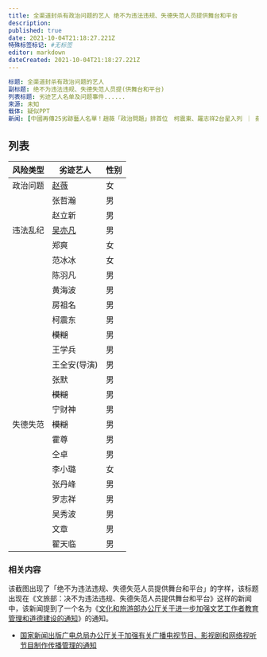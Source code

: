 ```yaml
---
title: 全渠道封杀有政治问题的艺人 绝不为违法违规、失德失范人员提供舞台和平台
description: 
published: true
date: 2021-10-04T21:18:27.221Z
特殊标签标记: #无标签
editor: markdown
dateCreated: 2021-10-04T21:18:27.221Z
---
```


```YAML
标题: 全渠道封杀有政治问题的艺人
副标题: 绝不为违法违规、失德失范人员提(供舞台和平台)
列表标题: 劣迹艺人名单及问题事件......
来源: 未知
载体: 疑似PPT
新闻: [中國再傳25劣跡藝人名單！趙薇「政治問題」排首位　柯震東、羅志祥2台星入列 ｜ 蘋果新聞網 - 蘋果日報](https://web.archive.org/web/20211004135055/https://tw.appledaily.com/entertainment/20211003/3KDU2E5QTRA55LKLYKBUENE5S4/)
```

## 列表

| 风险类型 | 劣迹艺人                    | 性别 |
| -------- | --------------------------- | ---- |
| 政治问题 | [赵薇](/people/赵薇.md)     | 女   |
|          | 张哲瀚                      | 男   |
|          | 赵立新                      | 男   |
| 违法乱纪 | [吴亦凡](/people/吴亦凡.md) | 男   |
|          | 郑爽                        | 女   |
|          | 范冰冰                      | 女   |
|          | 陈羽凡                      | 男   |
|          | 黄海波                      | 男   |
|          | 房祖名                      | 男   |
|          | 柯震东                      | 男   |
|          | ~~模糊~~                    | 男   |
|          | 王学兵                      | 男   |
|          | 王全安(导演)                | 男   |
|          | 张默                        | 男   |
|          | ~~模糊~~                    | 男   |
|          | 宁财神                      | 男   |
| 失德失范 | ~~模糊~~                    | 男   |
|          | 霍尊                        | 男   |
|          | 仝卓                        | 男   |
|          | 李小璐                      | 女   |
|          | 张丹峰                      | 男   |
|          | 罗志祥                      | 男   |
|          | 吴秀波                      | 男   |
|          | 文章                        | 男   |
|          | 翟天临                      | 男   |

### 相关内容

该截图出现了「绝不为违法违规、失德失范人员提供舞台和平台」的字样，该标题出现在《文旅部：决不为违法违规、失德失范人员提供舞台和平台》这样的新闻中，该新闻提到了一个名为《[文化和旅游部办公厅关于进一步加强文艺工作者教育管理和道德建设的通知](/rule/文化和旅游部办公厅关于进一步加强文艺工作者教育管理和道德建设的通知.md)》的通知。

+ [国家新闻出版广电总局办公厅关于加强有关广播电视节目、影视剧和网络视听节目制作传播管理的通知](/rule/国家新闻出版广电总局办公厅关于加强有关广播电视节目、影视剧和网络视听节目制作传播管理的通知.md)
